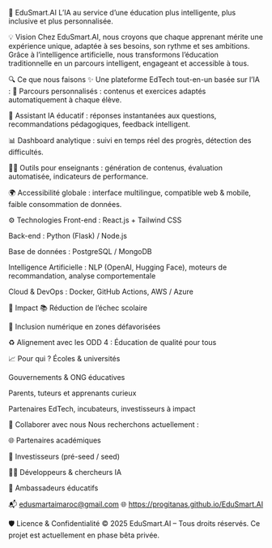 🚀 EduSmart.AI
L’IA au service d’une éducation plus intelligente, plus inclusive et plus personnalisée.

💡 Vision
Chez EduSmart.AI, nous croyons que chaque apprenant mérite une expérience unique, adaptée à ses besoins, son rythme et ses ambitions. Grâce à l’intelligence artificielle, nous transformons l’éducation traditionnelle en un parcours intelligent, engageant et accessible à tous.

🔍 Ce que nous faisons
✨ Une plateforme EdTech tout-en-un basée sur l’IA :
🎯 Parcours personnalisés : contenus et exercices adaptés automatiquement à chaque élève.

🧠 Assistant IA éducatif : réponses instantanées aux questions, recommandations pédagogiques, feedback intelligent.

📊 Dashboard analytique : suivi en temps réel des progrès, détection des difficultés.

🧑‍🏫 Outils pour enseignants : génération de contenus, évaluation automatisée, indicateurs de performance.

🌍 Accessibilité globale : interface multilingue, compatible web & mobile, faible consommation de données.

⚙️ Technologies
Front-end : React.js + Tailwind CSS

Back-end : Python (Flask) / Node.js

Base de données : PostgreSQL / MongoDB

Intelligence Artificielle : NLP (OpenAI, Hugging Face), moteurs de recommandation, analyse comportementale

Cloud & DevOps : Docker, GitHub Actions, AWS / Azure

🌱 Impact
📚 Réduction de l’échec scolaire

🤝 Inclusion numérique en zones défavorisées

♻️ Alignement avec les ODD 4 : Éducation de qualité pour tous

📈 Pour qui ?
Écoles & universités

Gouvernements & ONG éducatives

Parents, tuteurs et apprenants curieux

Partenaires EdTech, incubateurs, investisseurs à impact

🤝 Collaborer avec nous
Nous recherchons actuellement :

🌐 Partenaires académiques

💼 Investisseurs (pré-seed / seed)

🧑‍💻 Développeurs & chercheurs IA

🎤 Ambassadeurs éducatifs

📬 edusmartaimaroc@gmail.com
🌐 https://progitanas.github.io/EduSmart.AI

🛡️ Licence & Confidentialité
© 2025 EduSmart.AI – Tous droits réservés.
Ce projet est actuellement en phase bêta privée.
